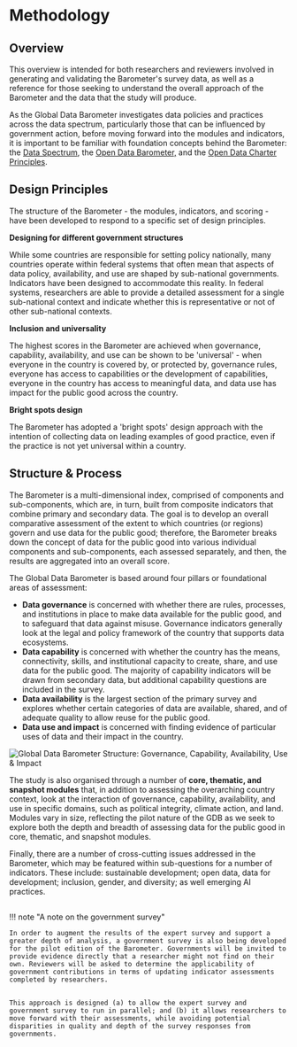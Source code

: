 # Methodology


## Overview[](#methodology)

This overview is intended for both researchers and reviewers involved in generating and validating the Barometer's survey data, as well as a reference for those seeking to understand the overall approach of the Barometer and the data that the study will produce. 

As the Global Data Barometer investigates data policies and practices across the data spectrum, particularly those that can be influenced by government action, before moving forward into the modules and indicators, it is important to be familiar with foundation concepts behind the Barometer: the [Data Spectrum](https://theodi.org/about-the-odi/the-data-spectrum/), the [Open Data Barometer,](https://opendatabarometer.org/) and the [Open Data Charter Principles](https://opendatacharter.net/principles/).


## Design Principles[](#design-principles)

The structure of the Barometer - the modules, indicators, and scoring - have been developed to respond to a specific set of design principles.

**Designing for different government structures**

While some countries are responsible for setting policy nationally, many countries operate within federal systems that often mean that aspects of data policy, availability, and use are shaped by sub-national governments. Indicators have been designed to accommodate this reality. In federal systems, researchers are able to provide a detailed assessment for a single sub-national context and indicate whether this is representative or not of other sub-national contexts.

**Inclusion and universality**

The highest scores in the Barometer are achieved when governance, capability, availability, and use can be shown to be 'universal' - when everyone in the country is covered by, or protected by, governance rules, everyone has access to capabilities or the development of capabilities, everyone in the country has access to meaningful data, and data use has impact for the public good across the country.

**Bright spots design**

The Barometer has adopted a 'bright spots' design approach with the intention of collecting data on leading examples of good practice, even if the practice is not yet universal within a country.

## Structure & Process[](#section-1-barometer-structure-research-process)

The Barometer is a multi-dimensional index, comprised of components and sub-components, which are, in turn, built from composite indicators that combine primary and secondary data. The goal is to develop an overall comparative assessment of the extent to which countries (or regions) govern and use data for the public good; therefore, the Barometer breaks down the concept of data for the public good into various individual components and sub-components, each assessed separately, and then, the results are aggregated into an overall score.

The Global Data Barometer is based around four pillars or foundational areas of assessment:



*   **Data governance** is concerned with whether there are rules, processes, and institutions in place to make data available for the public good, and to safeguard that data against misuse. Governance indicators generally look at the legal and policy framework of the country that supports data ecosystems.
*   **Data capability** is concerned with whether the country has the means, connectivity, skills, and institutional capacity to create, share, and use data for the public good. The majority of capability indicators will be drawn from secondary data, but additional capability questions are included in the survey.
*   **Data availability** is the largest section of the primary survey and explores whether certain categories of data are available, shared, and of adequate quality to allow reuse for the public good.
*   **Data use and impact** is concerned with finding evidence of particular uses of data and their impact in the country.




![Global Data Barometer Structure: Governance, Capability, Availability, Use & Impact](https://globaldatabarometer.org/wp-content/uploads/2020/12/gdb-infographic.png)


The study is also organised through a number of **core, thematic, and snapshot modules** that, in addition to assessing the overarching country context, look at the interaction of governance, capability, availability, and use in specific domains, such as political integrity, climate action, and land. Modules vary in size, reflecting the pilot nature of the GDB as we seek to explore both the depth and breadth of assessing data for the public good in core, thematic, and snapshot modules.

Finally, there are a number of cross-cutting issues addressed in the Barometer, which may be featured within sub-questions for a number of indicators. These include: sustainable development; open data, data for development; inclusion, gender, and diversity; as well emerging AI practices.


## 


!!! note "A note on the government survey" 

	In order to augment the results of the expert survey and support a greater depth of analysis, a government survey is also being developed for the pilot edition of the Barometer. Governments will be invited to provide evidence directly that a researcher might not find on their own. Reviewers will be asked to determine the applicability of government contributions in terms of updating indicator assessments completed by researchers.
 

	This approach is designed (a) to allow the expert survey and government survey to run in parallel; and (b) it allows researchers to move forward with their assessments, while avoiding potential disparities in quality and depth of the survey responses from governments. 

